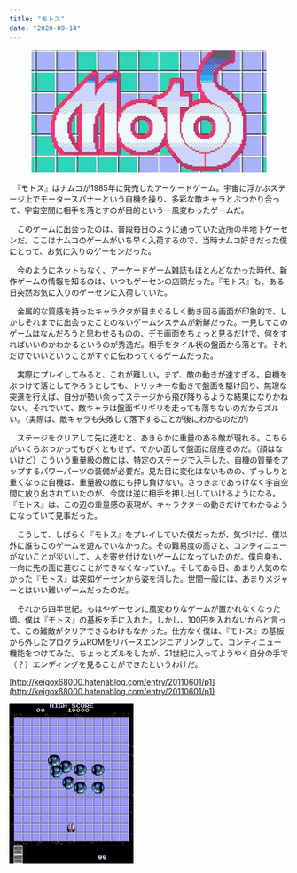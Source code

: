 ```yaml
---
title: "モトス"
date: "2020-09-14"
---
```


<figure>

![](assets/nb56593db3808_505eb2784eea24b9c03f836a24ade406.jpg)

</figure>

　『モトス』はナムコが1985年に発売したアーケードゲーム。宇宙に浮かぶステージ上でモータースパナーという自機を操り、多彩な敵キャラとぶつかり合って、宇宙空間に相手を落とすのが目的という一風変わったゲームだ。

　このゲームに出会ったのは、普段毎日のように通っていた近所の半地下ゲーセンだ。ここはナムコのゲームがいち早く入荷するので、当時ナムコ好きだった僕にとって、お気に入りのゲーセンだった。

　今のようにネットもなく、アーケードゲーム雑誌もほとんどなかった時代、新作ゲームの情報を知るのは、いつもゲーセンの店頭だった。『モトス』も、ある日突然お気に入りのゲーセンに入荷していた。

　金属的な質感を持ったキャラクタが目まぐるしく動き回る画面が印象的で、しかしそれまでに出会ったことのないゲームシステムが新鮮だった。一見してこのゲームはなんだろうと思わせるものの、デモ画面をちょっと見るだけで、何をすればいいのかわかるというのが秀逸だ。相手をタイル状の盤面から落とす。それだけでいいということがすぐに伝わってくるゲームだった。

　実際にプレイしてみると、これが難しい。まず、敵の動きが速すぎる。自機をぶつけて落としてやろうとしても、トリッキーな動きで盤面を駆け回り、無理な突進を行えば、自分が勢い余ってステージから飛び降りるような結果になりかねない。それでいて、敵キャラは盤面ギリギリを走っても落ちないのだからズルい。（実際は、敵キャラも失敗して落下することが後にわかるのだが）

　ステージをクリアして先に進むと、あきらかに重量のある敵が現れる。こちらがいくらぶつかってもびくともせず、でかい面して盤面に居座るのだ。（顔はないけど）こういう重量級の敵には、特定のステージで入手した、自機の質量をアップするパワーパーツの装備が必要だ。見た目に変化はないものの、ずっしりと重くなった自機は、重量級の敵にも押し負けない。さっきまであっけなく宇宙空間に放り出されていたのが、今度は逆に相手を押し出していけるようになる。『モトス』は、この辺の重量感の表現が、キャラクターの動きだけでわかるようになっていて見事だった。

　こうして、しばらく『モトス』をプレイしていた僕だったが、気づけば、僕以外に誰もこのゲームを遊んでいなかった。その難易度の高さと、コンティニューがないことが災いして、人を寄せ付けないゲームになっていたのだ。僕自身も、一向に先の面に進むことができなくなっていた。そしてある日、あまり人気のなかった『モトス』は突如ゲーセンから姿を消した。世間一般には、あまりメジャーとはいい難いゲームだったのだ。

　それから四半世紀。もはやゲーセンに風変わりなゲームが置かれなくなった頃、僕は『モトス』の基板を手に入れた。しかし、100円を入れないからと言って、この難敵がクリアできるわけもなかった。仕方なく僕は、『モトス』の基板から外したプログラムROMをリバースエンジニアリングして、コンティニュー機能をつけてみた。ちょっとズルをしたが、21世紀に入ってようやく自分の手で（？）エンディングを見ることができたというわけだ。

[http://keigox68000.hatenablog.com/entry/20110601/p1](http://keigox68000.hatenablog.com/entry/20110601/p1)

![画像1](assets/nb56593db3808_picture_pc_97348fcbe904533c96501c159c7d68a7.jpg)
